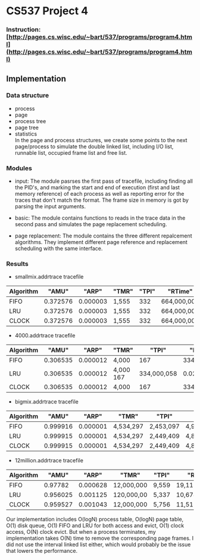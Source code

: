 # CS537 Project 4
### Instruction: [http://pages.cs.wisc.edu/~bart/537/programs/program4.html](http://pages.cs.wisc.edu/~bart/537/programs/program4.html)
## Implementation
### Data structure
- process
- page
- process tree
- page tree
- statistics <br/>
In the page and process structures, we create some points to the next page/process to simulate the double linked list, including I/O list, runnable list, occupied frame list and free list.
### Modules
- input: The module pasrses the first pass of tracefile, including finding all the PID's, and marking the start and end of execution (first and last memory reference) of each process as well as reporting error for the traces that don't match the format. The frame size in memory is got by parsing the input arguments.

- basic: The module contains functions to reads in the trace data in the second pass and simulates the page replacement scheduling. 

- page replacement: The module contains the three different repalcement algorithms. They implement different page reference and replacement scheduling with the same interface.

### Results
- smallmix.addrtrace  tracefile <br/>

 | Algorithm     | "AMU"    |"ARP"	    |"TMR"| "TPI"	 |"RTime"	|"ExecTime"|
| --- | --- | --- | --- | --- | --- |  --- |
|FIFO |  0.372576|	0.000003|	1,555|	332|	664,000,002|	0.014 | 
|LRU   | 0.372576	|0.000003|	1,555|	332|	664,000,002|	0.026 |  
|CLOCK | 0.372576|	0.000003|	1,555|	332|	664,000,002|	0.017 | 

- 4000.addrtrace  tracefile  <br/>

| Algorithm     | "AMU"    |"ARP"	    |"TMR" |"TPI"	 |"RTime"	|"ExecTime"|
| --- | --- | --- | --- | --- | --- |  --- |
|FIFO  | 0.306535|	0.000012|	4,000	|167	|334,000,058|	0.052  |
|LRU   | 0.306535|	0.000012	|4,000	167	|334,000,058	|0.026 |
|CLOCK | 0.306535	|0.000012	|4,000	|167	|334,0000,58	|0.02 |
 
- bigmix.addrtrace  tracefile <br/>

| Algorithm     | "AMU"    |"ARP"	    |"TMR" |"TPI"	 |"RTime"	|"ExecTime"|
| --- | --- | --- | --- | --- | --- |--- |
|FIFO  | 0.999916|	0.000001	|4,534,297	|2,453,097	|4,906,194,201,210	|22.277|
|LRU  |  0.999915	|0.000001|	4,534,297	|2,449,409|	4,898,818,200,824	|22.598|
CLOCK | 0.999915|	0.000001|	4,534,297	|2,449,409	|4,898,818,200,824	|22.598 |

- 12million.addrtrace  tracefile <br/>

| Algorithm     | "AMU"    |"ARP"	    |"TMR"| "TPI"	 |"RTime"	|"ExecTime"|
| --- | --- | --- | --- | --- | --- | --- |
|FIFO  | 0.97782|	0.000628|	12,000,000|	9,559|	19,118,583,416|	37.636|
|LRU |   0.956025|	0.001125|	120,000,00|	5,337|	10,674,561,551|	35.955|
|CLOCK|  0.959527|	0.001043|	12,000,000|	5,756|	11,512,560,111|	37.013|

Our implementation includes O(logN) process table, O(logN) page table, O(1) disk queue, O(1) FIFO and LRU for both access and evict, O(1) clock access, O(N) clock evict. But when a process terminates, my implementation takes O(N) time to remove the corresponding page frames. I did not use the interval linked list either, which would probably be the issue that lowers the performance.


          
